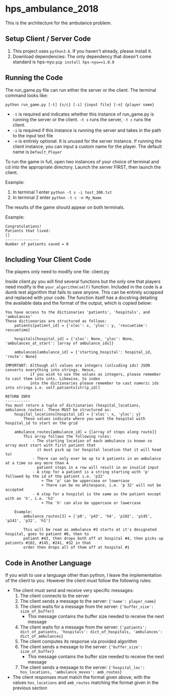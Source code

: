 # hps_ambulance_2018

This is the architecture for the ambulance problem.

## Setup Client / Server Code

1. This project uses `python3.6`. If you haven't already, please install it.
2. Download dependencies: The only dependency that doesn't come standard is hps-nyu
    `pip install hps-nyu==1.0.0` 

## Running the Code

The run_game.py file can run either the server or the client. The terminal command looks like:
```
python run_game.py [-t] {s/c} [-i] {input file} [-n] {player name}
```

* `-t` is required and indicates whether this instance of run_game.py is running the server or the client. `-t s` runs the server, `-t c` runs the client.
* `-i` is required if this instance is running the server and takes in the path to the input text file
* `-n` is entirely optional. It is unused for the server instance. If running the client instance, you can input a custom name for the player. The default name is `Default_Player`

To run the game in full, open two instances of your choice of terminal and cd into the appropriate directory. Launch the server FIRST, then launch the client.

Example:
1. In terminal 1 enter `python -t s -i test_300.txt`
2. In terminal 2 enter `python -t c -n My_Name`

The results of the game should appear on both terminals.

Example:
```
Congratulations!
Patients that lived:
[]
---------------
Number of patients saved = 0
```

## Including Your Client Code

The players only need to modify one file: client.py

Inside client.py you will find several functions but the only one that players need modify is the `your_algorithm(self)` function. Included in the code is a dumb test algorithm that fails to save anyone. This can be entirely scrapped and replaced with your code.
The function itself has a docstring detailing the available data and the format of the output, which is copied below:
```
You have access to the dictionaries 'patients', 'hospitals', and 'ambulances'
These dictionaries are structured as follows:
    patients[patient_id] = {'xloc': x, 'yloc': y, 'rescuetime': rescuetime}

    hospitals[hospital_id] = {'xloc': None, 'yloc': None, 'ambulances_at_start': [array of ambulance_ids]}

    ambulances[ambulance_id] = {'starting_hospital': hospital_id, 'route': None}

IMPORTANT: Although all values are integers (inlcuding ids) JSON converts everything into strings. Hence,
           if you wish to use the values as integers, please remember to cast them into ints. Likewise, to index
           into the dictionaries please remember to cast numeric ids into strings i.e. self.patients[str(p_id)]

RETURN INFO
-----------
You must return a tuple of dictionaries (hospital_locations, ambulance_routes). These MUST be structured as:
    hospital_locations[hospital_id] = {'xloc': x, 'yloc': y}
        These values indicate where you want the hospital with hospital_id to start on the grid

    ambulance_routes[ambulance_id] = {[array of stops along route]}
        This array follows the following rules:
            - The starting location of each ambulance is known so array must start with first patient that
              it must pick up (or hospital location that it will head to)
            - There can only ever be up to 4 patients in an ambulance at a time so any more than 4
              patient stops in a row will result in an invalid input
            - A stop for a patient is a string starting with 'p' followed by the id of the patient i.e. 'p32'
                + The 'p' can be uppercase or lowercase
                + There can be no whitespace, i.e. 'p 32' will not be accepted
            - A stop for a hospital is the same as the patient except with an 'h', i.e. 'h3'
                + The 'h' can also be uppercase or lowercase

    Example:
        ambulance_routes[3] = ['p0', 'p43', 'h4', 'p102', 'p145', 'p241', 'p32', 'h1']

        This will be read as ambulance #3 starts at it's designated hospital, goes to patient #0, then to
        patient #43, then drops both off at hospital #4, then picks up patients #102, #145, #241, #32 in that
        order then drops all of them off at hospital #1
```

## Code in Another Language

If you wish to use a language other than python, I leave the implementation of the client to you. However the client must follow the following rules:
* The client must send and receive very specific messages:
  1. The client connects to the server
  2. The client sends a message to the server: `{'name': player_name}`
  3. The client waits for a message from the server: `{'buffer_size': size_of_buffer}`
      * This message contains the buffer size needed to receive the next message
  4. The client waits for a message from the server: 
        ```{'patients': dict_of_patients, 'hospitals': dict_of_hospitals, 'ambulances': dict_of_ambulances}```
  5. The client computes its response via provided algorithm
  6. The client sends a message to the server: `{'buffer_size': size_of_buffer}`
      * This message contains the buffer size needed to receive the next message
  7. The client sends a message to the server: `{'hospital_loc': hos_locations, 'ambulance_moves': amb_routes}`
* The client responses must match the format given above, with the values `hos_locations` and `amb_routes` matching the format given in the previous section
